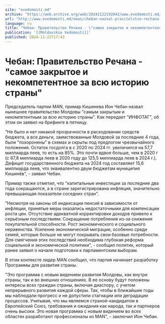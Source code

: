 ```yaml
---
site: "evedomosti.md"
archive: "https://web.archive.org/web/20241122192042/www.evedomosti.md/news/cheban-nazval-pravitelstvo-rechana-samym-zakrytym-i-nekompet"
url: "http://www.evedomosti.md/news/cheban-nazval-pravitelstvo-rechana-samym-zakrytym-i-nekompet"
language: ru
title: "Чебан: Правительство Речана - \"самое закрытое и некомпетентное за всю историю страны\""
publication: '[[Moldavskie Vedomosti]]'
published: 2024-11-22T17:43
---
```


# Чебан: Правительство Речана - "самое закрытое и некомпетентное за всю историю страны"

Председатель партии MAN, примар Кишинева Ион Чебан назвал нынешнее правительство Молдовы "самым закрытым и некомпетентным за всю историю страны". Как передает "ИНФОТАГ", об этом он заявил на брифинге в пятницу.

"Не было и нет никакой прозрачности в расходовании средств бюджета, а все деньги, заимствованные Молдовой за последние 4 года, были "похоронены" в схемах и скрыты под предлогом чрезвычайного положения. Остаток госдолга в с 2020 по 2024 гг. увеличился на 57,7 миллиарда леев, то есть на 85%. Это почти вдвое больше, чем в 2020 г (с 67,8 миллиарда леев в 2020 году до 125,5 миллиарда леев в 2024 г.). Дефицит государственного бюджета на 2024 год составляет 15,6 миллиарда леев, что эквивалентно двум бюджетам муниципия Кишинёв", - заявил Чебан.

Примар также отметил, что "капитальные инвестиции за последние два года сокращаются, а в стране зарегистрирована инфляция, значительно превышающая показатели соседних стран".

"Несмотря на законы об индексации пенсий в зависимости от инфляции, принятые меры оказались недостаточными для компенсации роста цен. Отсутствие адекватной корректировки доходов привело к серьёзным последствиям: Сокращение потребления из-за снижения покупательной способности. Рост экономического и социального неравенства. Усиление экономической миграции, особенно среди семей, которые больше не могут покрывать свои базовые потребности. Для смягчения этих последствий необходима глубокая реформа социальной и экономической политики", - сообщил политик, который ранее заявил о начале подготовки к парламентским выборам.

В этом контексте лидер MAN сообщил, что партия начинает разработку Программы для развития страны.

"Это программа с новым видением развития Молдовы, как внутри страны, так и во внешних отношениях. В ее основу будут положены интересы всех граждан страны, включая диаспору, с учетом непрерывного развития каждой сферы. Так, чтобы в ближайшие годы мы наблюдали прогресс и не допустили стагнации или деградации процессов. Учитывая, что мы являемся страной-кандидатом в Европейский Союз, требования и ожидания как народа, так и партнеров очень высоки. Это новая программа с новым видением во всех областях разработают профессионалы из MAN", - заключил Ион Чебан.